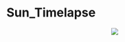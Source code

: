 # Sun_Timelapse

<p align="center">
   <img src="C:\Users\abhro\Downloads\sun_timelapse.gif">
  </p>
